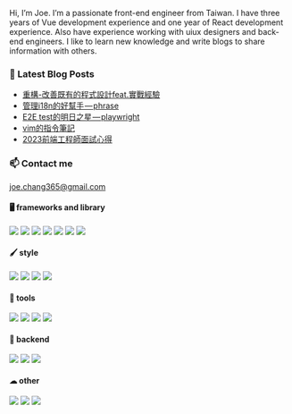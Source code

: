 Hi, I’m Joe. I’m a passionate front-end engineer from Taiwan. I have three years of Vue development experience and one year of React development experience. Also have experience working with uiux designers and back-end engineers. I like to learn new knowledge and write blogs to share information with others.

### 📙 Latest Blog Posts

<!-- BLOG-POST-LIST:START -->
- [重構-改善既有的程式設計feat.實戰經驗](https://medium.com/coding-hot-pot/%E9%87%8D%E6%A7%8B-%E6%94%B9%E5%96%84%E6%97%A2%E6%9C%89%E7%9A%84%E7%A8%8B%E5%BC%8F%E8%A8%AD%E8%A8%88feat-%E5%AF%A6%E6%88%B0%E7%B6%93%E9%A9%97-c411c6006fa8?source=rss-92be0b182a4e------2)
- [管理i18n的好幫手 — phrase](https://medium.com/coding-hot-pot/%E7%AE%A1%E7%90%86i18n%E7%9A%84%E5%A5%BD%E5%B9%AB%E6%89%8B-phrase-bea03ec402f7?source=rss-92be0b182a4e------2)
- [E2E test的明日之星 — playwright](https://medium.com/coding-hot-pot/e2e-test%E7%9A%84%E6%98%8E%E6%97%A5%E4%B9%8B%E6%98%9F-playwright-de85659b56b9?source=rss-92be0b182a4e------2)
- [vim的指令筆記](https://medium.com/coding-hot-pot/vim%E7%9A%84%E6%8C%87%E4%BB%A4%E7%AD%86%E8%A8%98-1bed0d18e493?source=rss-92be0b182a4e------2)
- [2023前端工程師面試心得](https://medium.com/coding-hot-pot/2023%E5%89%8D%E7%AB%AF%E5%B7%A5%E7%A8%8B%E5%B8%AB%E9%9D%A2%E8%A9%A6%E5%BF%83%E5%BE%97-591c127f735c?source=rss-92be0b182a4e------2)
<!-- BLOG-POST-LIST:END -->

<!-- ### 📁 My projects


 [🚌 公車即時到站 Bus Timetable](https://github.com/ChangChiao/bus_timetable)
- [🏞 台灣旅遊景點Tai Walk ](https://github.com/ChangChiao/react_attractions)
- [📗 PDF線上簽署 Fast Sign ](https://github.com/ChangChiao/f2e-2022-sign)
- [♠ 新接龍 FreeCell ](https://github.com/ChangChiao/freeCell)
- [🐱 視差滾動 parallax scrolling ](https://github.com/ChangChiao/F2E-2022)
- [🚲 自行車路線 Bike Fun ](https://github.com/ChangChiao/vue_youbike)
- [🔁 scrum 新手村 ](https://github.com/ChangChiao/f2e-2022-scrum)
- [🐘 暗棋 Dark_chess](https://github.com/ChangChiao/dark_chess)
- [💿 音樂播放器 MusicPlayer](https://github.com/ChangChiao/music_player)
- [🗺 口罩地圖 MaskMap](https://github.com/ChangChiao/mask_map)
- [🖍 待辦事項TodoList](https://changchiao.github.io/react-todolist/#/signin)
- [🌞 天氣盒 Weather Box](https://github.com/ChangChiao/weather_box)
- [🍅 番茄鐘 Pomodoro](https://github.com/ChangChiao/pomodoro) -->

### 📫 Contact me

<joe.chang365@gmail.com>

#### 🖥 frameworks and library

<p>
 <img src="https://img.shields.io/badge/Vue.js-35495E?style=for-the-badge&logo=vuedotjs&logoColor=4FC08D" />
    <img src="https://img.shields.io/badge/React-20232A?style=for-the-badge&logo=react&logoColor=61DAFB" />
    <img src="https://img.shields.io/badge/angular-%23DD0031.svg?style=for-the-badge&logo=angular&logoColor=white" />
    <img src="https://img.shields.io/badge/Svelte-4A4A55?style=for-the-badge&logo=svelte&logoColor=FF3E00" />
    <img src="https://img.shields.io/badge/nuxt.js-00C58E?style=for-the-badge&logo=nuxtdotjs&logoColor=white" />
    <img src="https://img.shields.io/badge/next.js-000000?style=for-the-badge&logo=nextdotjs&logoColor=white" />
    <img src="https://img.shields.io/badge/jQuery-0769AD?style=for-the-badge&logo=jquery&logoColor=white" />

</p>

#### 🖌 style

<p>
<img src="https://img.shields.io/badge/Sass-CC6699?style=for-the-badge&logo=sass&logoColor=white" />
    <img src="https://img.shields.io/badge/Tailwind_CSS-38B2AC?style=for-the-badge&logo=tailwind-css&logoColor=white" />
    <img src="https://img.shields.io/badge/Bootstrap-563D7C?style=for-the-badge&logo=bootstrap&logoColor=white">
    <img src="https://img.shields.io/badge/Chakra--UI-319795?style=for-the-badge&logo=chakra-ui&logoColor=white" />
</p>

#### 🔧 tools

<p>
   <img src="https://img.shields.io/badge/Webpack-8DD6F9?style=for-the-badge&logo=Webpack&logoColor=white" /> 
   <img src="https://img.shields.io/badge/Vite-B73BFE?style=for-the-badge&logo=vite&logoColor=FFD62E" /> 
   <img src="https://img.shields.io/badge/Gulp-CF4647?style=for-the-badge&logo=gulp&logoColor=white" />
   <img src="https://img.shields.io/badge/nx-143055?style=for-the-badge&logo=nx&logoColor=white" />
</p>

#### 💾 backend

<p>
    <img src="https://img.shields.io/badge/Node.js-339933?style=for-the-badge&logo=nodedotjs&logoColor=white" />
    <img src="https://img.shields.io/badge/MongoDB-4EA94B?style=for-the-badge&logo=mongodb&logoColor=white" />
    <img src="https://img.shields.io/badge/Socket.io-010101?&style=for-the-badge&logo=Socket.io&logoColor=white" />

</p>

#### ☁︎ other

<p>
    <img src="https://img.shields.io/badge/Heroku-430098?style=for-the-badge&logo=heroku&logoColor=white" />
    <img src="https://img.shields.io/badge/Vercel-000000?style=for-the-badge&logo=vercel&logoColor=white" />
    <img src="https://img.shields.io/badge/storybook-FF4785?style=for-the-badge&logo=storybook&logoColor=white" />
</p>

